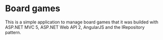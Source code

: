 # Board games
This is a simple application to manage board games that it was builded with ASP.NET MVC 5, ASP.NET Web API 2, AngularJS and the IRepository pattern.
